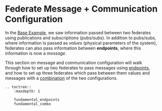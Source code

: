 # Federate Message + Communication Configuration




In the [Base Example](./fundamental_default.md), we saw information passed between two federates using publications and subscriptions (pubs/subs). In addition to pubs/subs, where information is passed as *values* (physical parameters of the system), federates can also pass information between **endpoints**, where this information is now a *message*.

This section on message and communication configuration will walk through how to set up two federates to pass messages using [endpoints](./fundamental_endpoints.md), and how to set up three federates which pass between them values and messages with a [combination](./fundamental_combo.md) of the two configurations.




```eval_rst
.. toctree::
    :maxdepth: 1
    
    fundamental_endpoints
    fundamental_combo

```

